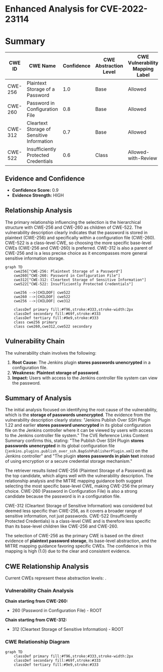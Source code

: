 # Enhanced Analysis for CVE-2022-23114

# Summary

| CWE ID | CWE Name | Confidence | CWE Abstraction Level | CWE Vulnerability Mapping Label | CWE-Vulnerability Mapping Notes |
|---|---|---|---|---|---|
| CWE-256 | Plaintext Storage of a Password | 1.0 | Base | Allowed | Primary CWE |
| CWE-260 | Password in Configuration File | 0.8 | Base | Allowed | Secondary Candidate |
| CWE-312 | Cleartext Storage of Sensitive Information | 0.7 | Base | Allowed | Secondary Candidate |
| CWE-522 | Insufficiently Protected Credentials | 0.6 | Class | Allowed-with-Review | Secondary Candidate |

## Evidence and Confidence

*   **Confidence Score:** 0.9
*   **Evidence Strength:** HIGH

## Relationship Analysis
The primary relationship influencing the selection is the hierarchical structure with CWE-256 and CWE-260 as children of CWE-522. The vulnerability description clearly indicates that the password is stored in plaintext (CWE-256) and specifically within a configuration file (CWE-260). CWE-522 is a class-level CWE, so choosing the more specific base-level CWEs (CWE-256 and CWE-260) is preferred. CWE-312 is also a parent of CWE-256 and is a less precise choice as it encompasses more general sensitive information storage.

```mermaid
graph TD
    cwe256["CWE-256: Plaintext Storage of a Password"]
    cwe260["CWE-260: Password in Configuration File"]
    cwe312["CWE-312: Cleartext Storage of Sensitive Information"]
    cwe522["CWE-522: Insufficiently Protected Credentials"]

    cwe256 -->|CHILDOF| cwe522
    cwe260 -->|CHILDOF| cwe522
    cwe256 -->|CHILDOF| cwe312

    classDef primary fill:#f96,stroke:#333,stroke-width:2px
    classDef secondary fill:#69f,stroke:#333
    classDef tertiary fill:#9e9,stroke:#333
    class cwe256 primary
    class cwe260,cwe312,cwe522 secondary
```

## Vulnerability Chain
The vulnerability chain involves the following:
1.  **Root Cause:** The Jenkins plugin **stores passwords unencrypted** in a configuration file.
2.  **Weakness:** **Plaintext storage of password**.
3.  **Impact:** Users with access to the Jenkins controller file system can view the password.

## Summary of Analysis
The initial analysis focused on identifying the root cause of the vulnerability, which is the **storage of passwords unencrypted**. The evidence from the vulnerability description clearly states: "Jenkins Publish Over SSH Plugin 1.22 and earlier **stores password unencrypted** in its global configuration file on the Jenkins controller where it can be viewed by users with access to the Jenkins controller file system." The CVE Reference Links Content Summary confirms this, stating: "The Publish Over SSH Plugin **stores passwords unencrypted** in its global configuration file (`jenkins.plugins.publish_over_ssh.BapSshPublisherPlugin.xml`) on the Jenkins controller" and "The plugin **stores passwords in plain text** instead of using encryption or a secure credential storage mechanism."

The retriever results listed CWE-256 (Plaintext Storage of a Password) as the top candidate, which aligns well with the vulnerability description. The relationship analysis and the MITRE mapping guidance both suggest selecting the most specific base-level CWE, making CWE-256 the primary choice. CWE-260 (Password in Configuration File) is also a strong candidate because the password is in a configuration file.

CWE-312 (Cleartext Storage of Sensitive Information) was considered but deemed less specific than CWE-256, as it covers a broader range of sensitive information, not just passwords. CWE-522 (Insufficiently Protected Credentials) is a class-level CWE and is therefore less specific than its base-level children like CWE-256 and CWE-260.

The selection of CWE-256 as the primary CWE is based on the direct evidence of **plaintext password storage**, its base-level abstraction, and the MITRE mapping guidance favoring specific CWEs. The confidence in this mapping is high (1.0) due to the clear and consistent evidence.


## CWE Relationship Analysis

Current CWEs represent these abstraction levels: .


### Vulnerability Chain Analysis

**Chain starting from CWE-260:**
- 260 (Password in Configuration File) - ROOT


**Chain starting from CWE-312:**
- 312 (Cleartext Storage of Sensitive Information) - ROOT



### CWE Relationship Diagram

```mermaid
graph TD
    classDef primary fill:#f96,stroke:#333,stroke-width:2px
    classDef secondary fill:#69f,stroke:#333
    classDef tertiary fill:#9e9,stroke:#333
```